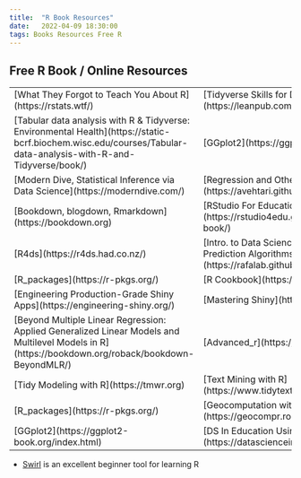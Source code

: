 ```yaml
---
title:  "R Book Resources"
date:   2022-04-09 18:30:00
tags: Books Resources Free R
---
```


## Free R Book / Online Resources

<table>
<tr>
 	<td>[What They Forgot to Teach You About R](https://rstats.wtf/)</td>
 	<td>[Tidyverse Skills for Data Science in R](https://leanpub.com/tidyverseskillsdatascience)</td>
</tr>
  
<tr>
	 <td>[Tabular data analysis with R & Tidyverse: Environmental Health](https://static-bcrf.biochem.wisc.edu/courses/Tabular-data-analysis-with-R-and-Tidyverse/book/)</td>
 	<td>[GGplot2](https://ggplot2-book.org/index.html)</td>
</tr>
  
<tr>
	<td>[Modern Dive, Statistical Inference via Data Science](https://moderndive.com/)</td>
	<td>[Regression and Other Stories](https://avehtari.github.io/ROS-Examples/)</td>
</tr>
  
<tr>
	<td>[Bookdown, blogdown, Rmarkdown](https://bookdown.org)</td>
	<td>[RStudio For Education](https://rstudio4edu.github.io/rstudio4edu-book/)</td>
</tr>
  
<tr>
	<td>[R4ds](https://r4ds.had.co.nz/)</td>
	<td>[Intro. to Data Science: Data Analysis and Prediction Algorithms with R](https://rafalab.github.io/dsbook/)</td>
</tr>
  
<tr>
	<td>[R_packages](https://r-pkgs.org/)</td>
	<td>[R Cookbook](https://rc2e.com/)</td>
</tr>

 <tr>
	<td>[Engineering Production-Grade Shiny Apps](https://engineering-shiny.org/)</td>
	<td>[Mastering Shiny](https://mastering-shiny.org/)</td>
 </tr>
 
 <tr>
	<td>[Beyond Multiple Linear Regression: Applied Generalized Linear Models and Multilevel Models in R](https://bookdown.org/roback/bookdown-BeyondMLR/)</td>
	<td>[Advanced_r](https://adv-r.hadley.nz/)</td>
</tr>
  
 <tr>
	<td>[Tidy Modeling with R](https://tmwr.org)</td>
	<td>[Text Mining with R](https://www.tidytextmining.com/)</td>
 </tr>
  
<tr>
	<td>[R_packages](https://r-pkgs.org/)</td>
	<td>[Geocomputation with R](https://geocompr.robinlovelace.net/)</td>
</tr>

<tr>
	<td>[GGplot2](https://ggplot2-book.org/index.html)</td>
	<td>[DS In Education Using R](https://datascienceineducation.com/)</td>
</tr>
  
</table>


- [Swirl](https://swirlstats.com/) is an excellent beginner tool for learning R  
